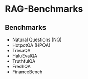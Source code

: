 # RAG-Benchmarks 

## Benchmarks
- Natural Questions (NQ)
- HotpotQA (HPQA)
- TriviaQA 
- HaluEvalQA 
- TruthfulQA
- FreshQA
- FinanceBench